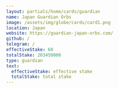 ```yaml
---
layout: partials/home/cards/guardian
name: Japan Guardian Orbs
image: /assets/img/globe/cards/card1.png
location: Japan
website: https://guardian-japan-orbs.com/
github: /
telegram: /
effectiveStake: 60
totalStake: 203450000
type: guardian
text:
  effectiveStake: effective stake
  totalStake: total stake
---
```

